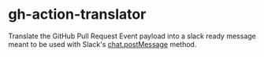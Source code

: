 # gh-action-translator
Translate the GitHub Pull Request Event payload into a slack ready message meant to be used with Slack's [chat.postMessage](https://api.slack.com/methods/chat.postMessage) method.
